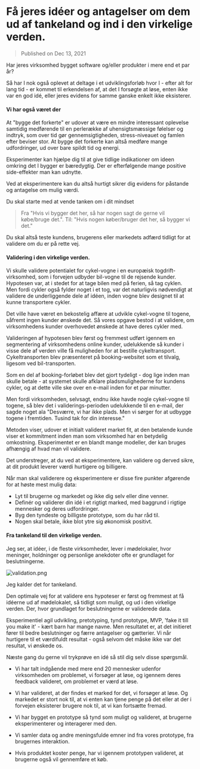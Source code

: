 [//]: # "title: Få jeres idéer og antagelser om dem ud af tankeland og ind i den virkelige verden."
[//]: # "slug: fa-jeres-meninger-og-antagelser-ud-af-tankeland-og-ind-i-den-virkelige-verden"
[//]: # "pubDate: 13/12/2023 12:01"
[//]: # "lastModified: 21/12/2023 13:07"
[//]: # "excerpt: "
[//]: # "categories: organisation"
[//]: # "isPublished: true"

# Få jeres idéer og antagelser om dem ud af tankeland og ind i den virkelige verden.

> Published on Dec 13, 2021

Har jeres virksomhed bygget software og/eller produkter i mere end et par år? 

Så har I nok også oplevet at deltage i et udviklingsforløb hvor I - efter alt for lang tid - er kommet til erkendelsen af, at det I forsøgte at løse, enten ikke var en god idé, eller jeres evidens for samme ganske enkelt ikke eksisterer. 

#### Vi har også været der 

At "bygge det forkerte" er udover at være en mindre interessant oplevelse samtidig medførende til en perlerække af uhensigtsmæssige følelser og indtryk, som over tid gør gennemsigtigheden, stress-niveauet og famlen efter beviser stor. At bygge det forkerte kan altså medføre mange udfordringer, ud over bare spildt tid og energi.

Eksperimenter kan hjælpe dig til at give tidlige indikationer om ideen omkring det I bygger er bæredygtig. Der er efterfølgende mange positive side-effekter man kan udnytte.

Ved at eksperimentere kan du altså hurtigt sikrer dig evidens for påstande og antagelse om mulig værdi. 

Du skal starte med at vende tanken om i dit mindset

> Fra "Hvis vi bygger det her, så har nogen sagt de gerne vil købe/bruge det.". 
Til: "Hvis nogen køber/bruger det her, så bygger vi det."

Du skal altså teste kundens, brugerens eller markedets adfærd tidligt for at validere om du er på rette vej. 

#### Validering i den virkelige verden.

Vi skulle validere potentialet for cykel-vogne i en europæisk togdrift-virksomhed, som i forvejen udbyder bil-vogne til de rejsende kunder. Hypotesen var, at i stedet for at tage bilen med på ferien, så tag cyklen. Men fordi cykler også fylder noget i et tog, var det naturligvis nødvendigt at validere de underliggende dele af idéen, inden vogne blev designet til at kunne transportere cykler.

Det ville have været en bekostelig affære at udvikle cykel-vogne til togene, såfremt ingen kunder ønskede det. Så vores opgave bestod i at validere, om virksomhedens kunder overhovedet ønskede at have deres cykler med.

Valideringen af hypotesen blev først og fremmest udført igennem en segmentering af virksomhedens online kunder, udelukkende så kunder i visse dele af verden ville få muligheden for at bestille cykeltransport. Cykeltransporten blev præsenteret på booking-websitet som et tilvalg, ligesom ved bil-transporten.

Som en del af booking-forløbet blev det gjort tydeligt - dog lige inden man skulle betale - at systemet skulle afklare pladsmulighederne for kundens cykler, og at dette ville ske over en e-mail inden for et par minutter.

Men fordi virksomheden, selvsagt, endnu ikke havde nogle cykel-vogne til togene, så blev det i validerings-perioden udelukkende til en e-mail, der sagde noget ala "Desværre, vi har ikke plads. Men vi sørger for at udbygge togene i fremtiden. Tusind tak for din interesse."

Metoden viser, udover et initialt valideret market fit, at den betalende kunde viser et kommitment inden man som virksomhed har en betydelig omkostning. Eksperimentet er en blandt mange modeller, der kan bruges afhængig af hvad man vil validere. 

Det understreger, at du ved at eksperimentere, kan validere og derved sikre, at dit produkt leverer værdi hurtigere og billigere.

Når man skal validerere og eksperimentere er disse fire punkter afgørende for at høste mest mulig data:

- Lyt til brugerne og markedet og ikke dig selv eller dine venner.
- Definér og validerer din idé i et rigtigt marked, med baggrund i rigtige mennesker og deres  udfordringer.
- Byg den tyndeste og billigste prototype, som du har råd til.
- Nogen skal betale, ikke blot ytre sig økonomisk positivt.

#### Fra tankeland til den virkelige verden.

Jeg ser, at idéer, i de fleste virksomheder, lever i mødelokaler, hvor meninger, holdninger og personlige anekdoter ofte er grundlaget for beslutningerne.

![validation.png](https://mataroa.blog/images/cdb3af3c.png)

Jeg kalder det for tankeland.

Den optimale vej for at validere ens hypoteser er først og fremmest at få idéerne ud af mødelokalet, så tidligt som muligt, og ud i den virkelige verden. Der, hvor grundlaget for beslutningerne er validerede data.

Eksperimentiel agil udvikling, pretotyping, tynd prototype, MVP, 'fake it till you make it' - kært barn har mange navne. Men resultatet er, at det initieret fører til bedre beslutninger og færre antagelser og gætterier. Vi når hurtigere til et værdifuldt resultat - også selvom det måske ikke var det resultat, vi ønskede os.

Næste gang du gerne vil trykprøve en idé så stil dig selv disse spørgsmål.

- Vi har talt indgående med mere end 20 mennesker udenfor virksomheden om problemet, vi forsøger at løse, og igennem deres feedback valideret, om problemet er værd at løse.

- Vi har valideret, at der findes et marked for det, vi forsøger at løse. Og markedet er stort nok til, at vi enten kan tjene penge på det eller at der i forvejen eksisterer brugere nok til, at vi kan fortsætte fremad.

- Vi har bygget en prototype så tynd som muligt og valideret, at brugerne eksperimenterer og interagerer med den.

- Vi samler data og andre meningsfulde emner ind fra vores prototype, fra brugernes interaktion.

- Hvis produktet koster penge, har vi igennem prototypen valideret, at brugerne også vil gennemføre et køb.
